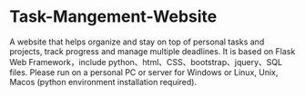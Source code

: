 # Task-Mangement-Website
A website that helps organize and stay on top of personal tasks and projects, track progress and manage multiple deadlines.
It is based on Flask Web Framework，include python、html、CSS、bootstrap、jquery、SQL files.
Please run on a personal PC or server for Windows or Linux, Unix, Macos (python environment installation required).
